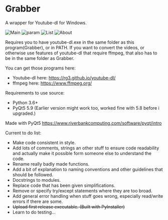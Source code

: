 # Grabber
A wrapper for Youtube-dl for Windows. 

![Main](https://i.imgur.com/ArcscSv.png) ![param](https://i.imgur.com/FHcXryA.png) ![List](https://i.imgur.com/hTRe9f7.png) ![About](https://i.imgur.com/bTuJHDr.png)

Requires you to have youtube-dl.exe in the same folder as this program(Grabber), or in PATH. 
If you want to convert the videos, or otherwise use features of youtube-dl that require ffmpeg,
that also has to be in the same folder as Grabber. 

You can get those programs here:
* Youtube-dl here: https://rg3.github.io/youtube-dl/
* ffmpeg here: https://www.ffmpeg.org/

Requirements to use source:

* Python 3.6+ 
* PyQt5 5.9 (Earlier version might work too, worked fine with 5.8 before i upgraded.) 

Made with PyQt5 https://www.riverbankcomputing.com/software/pyqt/intro


Current to do list: 

* Make code consistent in style.
* Add lots of comments, strings an other stuff to ensure code readability and actually make it possible form someone else to understand the code.
* Rename really badly made functions. 
* Add a bit of explanation to naming conventions and other guidelines that should be followed.
* Docstrings to modules.
* Replace code that has been given simplifications. 
* Remove or specify try/except statements where they are too broad.
* Add general error handling when stuff goes wrong, especially read/write errors if there are some. 
* ~~Upload first release executable. (Built with PyInstaller)~~
* Learn to do testing...

